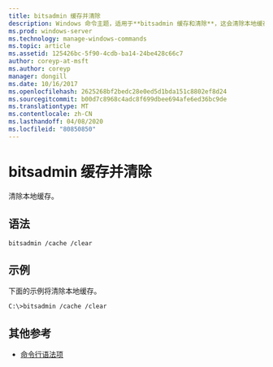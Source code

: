 ```yaml
---
title: bitsadmin 缓存并清除
description: Windows 命令主题，适用于**bitsadmin 缓存和清除**，这会清除本地缓存。
ms.prod: windows-server
ms.technology: manage-windows-commands
ms.topic: article
ms.assetid: 125426bc-5f90-4cdb-ba14-24be428c66c7
author: coreyp-at-msft
ms.author: coreyp
manager: dongill
ms.date: 10/16/2017
ms.openlocfilehash: 2625268bf2bedc28e0ed5d1bda151c8802ef8d24
ms.sourcegitcommit: b00d7c8968c4adc8f699dbee694afe6ed36bc9de
ms.translationtype: MT
ms.contentlocale: zh-CN
ms.lasthandoff: 04/08/2020
ms.locfileid: "80850850"
---
```

# <a name="bitsadmin-cache-and-clear"></a>bitsadmin 缓存并清除

清除本地缓存。

## <a name="syntax"></a>语法

```
bitsadmin /cache /clear
```

## <a name="examples"></a><a name=BKMK_examples></a>示例

下面的示例将清除本地缓存。

```
C:\>bitsadmin /cache /clear
```

## <a name="additional-references"></a>其他参考

- [命令行语法项](command-line-syntax-key.md)